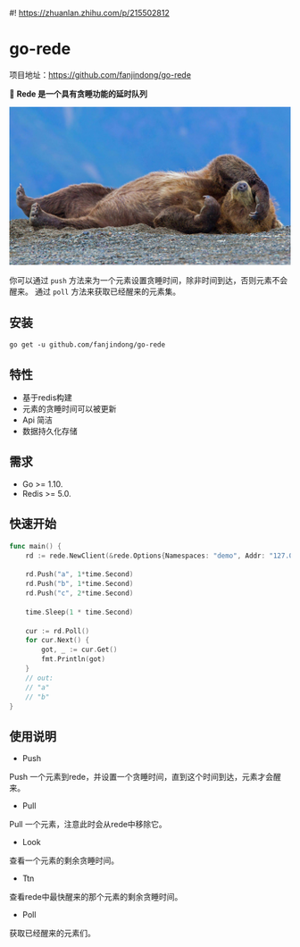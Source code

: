 #! https://zhuanlan.zhihu.com/p/215502812
# go-rede

项目地址：https://github.com/fanjindong/go-rede

:rocket: **Rede 是一个具有贪睡功能的延时队列**

![](https://raw.githubusercontent.com/fanjindong/go-rede/master/doc/SnoozyTheBear_ZH-CN1561515228_1920x1080.jpg)

你可以通过 `push` 方法来为一个元素设置贪睡时间，除非时间到达，否则元素不会醒来。
通过 `poll` 方法来获取已经醒来的元素集。

## 安装
```shell script
go get -u github.com/fanjindong/go-rede
```

## 特性
- 基于redis构建
- 元素的贪睡时间可以被更新
- Api 简洁
- 数据持久化存储

## 需求
- Go >= 1.10.
- Redis >= 5.0.

## 快速开始

```go
func main() {
	rd := rede.NewClient(&rede.Options{Namespaces: "demo", Addr: "127.0.0.1:6379"}) // Redis.Addr + Namespaces

	rd.Push("a", 1*time.Second)
	rd.Push("b", 1*time.Second)
	rd.Push("c", 2*time.Second)

	time.Sleep(1 * time.Second)

	cur := rd.Poll()
	for cur.Next() {
	    got, _ := cur.Get()
	    fmt.Println(got)
	}
	// out:
	// "a"
	// "b"
}
```

## 使用说明

- Push

Push 一个元素到rede，并设置一个贪睡时间，直到这个时间到达，元素才会醒来。
- Pull

Pull 一个元素，注意此时会从rede中移除它。
- Look

查看一个元素的剩余贪睡时间。
- Ttn

查看rede中最快醒来的那个元素的剩余贪睡时间。
- Poll

获取已经醒来的元素们。